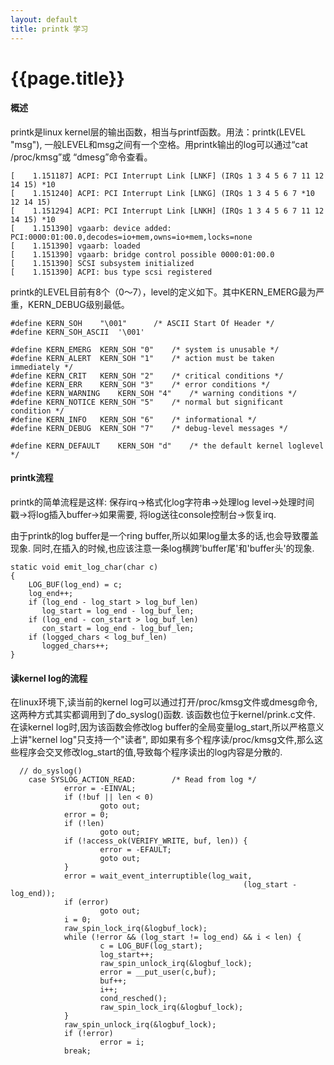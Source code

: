 ```yaml
---
layout: default
title: printk 学习
---
```


{{page.title}}
=====================

#### 概述

printk是linux kernel层的输出函数，相当与printf函数。用法：printk(LEVEL "msg"),
一般LEVEL和msg之间有一个空格。用printk输出的log可以通过“cat /proc/kmsg”或
“dmesg”命令查看。

	[    1.151187] ACPI: PCI Interrupt Link [LNKF] (IRQs 1 3 4 5 6 7 11 12 14 15) *10
	[    1.151240] ACPI: PCI Interrupt Link [LNKG] (IRQs 1 3 4 5 6 7 *10 12 14 15)
	[    1.151294] ACPI: PCI Interrupt Link [LNKH] (IRQs 1 3 4 5 6 7 11 12 14 15) *10
	[    1.151390] vgaarb: device added: PCI:0000:01:00.0,decodes=io+mem,owns=io+mem,locks=none
	[    1.151390] vgaarb: loaded
	[    1.151390] vgaarb: bridge control possible 0000:01:00.0
	[    1.151390] SCSI subsystem initialized
	[    1.151390] ACPI: bus type scsi registered

printk的LEVEL目前有8个（0～7），level的定义如下。其中KERN_EMERG最为严重，KERN_DEBUG级别最低。

	#define KERN_SOH    "\001"      /* ASCII Start Of Header */
	#define KERN_SOH_ASCII  '\001'
	
	#define KERN_EMERG  KERN_SOH "0"    /* system is unusable */
	#define KERN_ALERT  KERN_SOH "1"    /* action must be taken immediately */
	#define KERN_CRIT   KERN_SOH "2"    /* critical conditions */
	#define KERN_ERR    KERN_SOH "3"    /* error conditions */
	#define KERN_WARNING    KERN_SOH "4"    /* warning conditions */
	#define KERN_NOTICE KERN_SOH "5"    /* normal but significant condition */
	#define KERN_INFO   KERN_SOH "6"    /* informational */
	#define KERN_DEBUG  KERN_SOH "7"    /* debug-level messages */
	
	#define KERN_DEFAULT    KERN_SOH "d"    /* the default kernel loglevel */

#### printk流程

printk的简单流程是这样: 保存irq->格式化log字符串->处理log level->处理时间戳->将log插入buffer->如果需要,
将log送往console控制台->恢复irq. 

由于printk的log buffer是一个ring buffer,所以如果log量太多的话,也会导致覆盖现象. 同时,在插入的时候,也应该注意一条log横跨'buffer尾'和'buffer头'的现象. 

	static void emit_log_char(char c)
	{
	    LOG_BUF(log_end) = c;
        log_end++;
 		if (log_end - log_start > log_buf_len)
           log_start = log_end - log_buf_len;
        if (log_end - con_start > log_buf_len)
           con_start = log_end - log_buf_len;
        if (logged_chars < log_buf_len)
           logged_chars++;
	}

#### 读kernel log的流程

在linux环境下,读当前的kernel log可以通过打开/proc/kmsg文件或dmesg命令,这两种方式其实都调用到了do_syslog()函数. 该函数也位于kernel/prink.c文件. 在读kernel log时,因为该函数会修改log buffer的全局变量log_start,所以严格意义上讲"kernel log"只支持一个"读者", 即如果有多个程序读/proc/kmsg文件,那么这些程序会交叉修改log_start的值,导致每个程序读出的log内容是分散的.

      // do_syslog()                       
        case SYSLOG_ACTION_READ:        /* Read from log */
                error = -EINVAL;
                if (!buf || len < 0)
                        goto out;
                error = 0;
                if (!len)
                        goto out;
                if (!access_ok(VERIFY_WRITE, buf, len)) {
                        error = -EFAULT;
                        goto out;
                }
                error = wait_event_interruptible(log_wait,
                                                        (log_start - log_end));
                if (error)
                        goto out;
                i = 0;
                raw_spin_lock_irq(&logbuf_lock);
                while (!error && (log_start != log_end) && i < len) {
                        c = LOG_BUF(log_start);
                        log_start++;
                        raw_spin_unlock_irq(&logbuf_lock);
                        error = __put_user(c,buf);
                        buf++;
                        i++;
                        cond_resched();
                        raw_spin_lock_irq(&logbuf_lock);
                }
                raw_spin_unlock_irq(&logbuf_lock);
                if (!error)
                        error = i;
                break;


